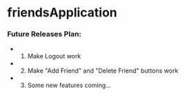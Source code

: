 friendsApplication
==================
### Future Releases Plan:

- 1. Make Logout work
- 2. Make "Add Friend" and "Delete Friend" buttons work
- 3. Some new features coming...
